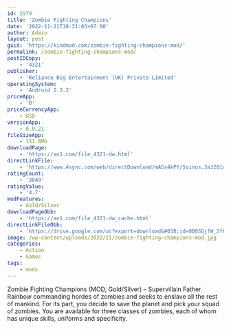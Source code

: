 ```yaml
---
id: 2979
title: 'Zombie Fighting Champions'
date: '2022-11-21T18:31:03+07:00'
author: Admin
layout: post
guid: 'https://kindmod.com/zombie-fighting-champions-mod/'
permalink: /zombie-fighting-champions-mod/
postIDCopy:
    - '4321'
publisher:
    - 'Reliance Big Entertainment (UK) Private Limited'
operatingSystem:
    - 'Android 2.3.3'
priceApp:
    - '0'
priceCurrencyApp:
    - USD
versionApp:
    - 0.0.21
fileSizeApp:
    - 151.6Mb
downloadPage:
    - 'https://an1.com/file_4321-dw.html'
directLinkFile:
    - 'https://www.4sync.com/web/directDownload/mA5s4kPY/5oinus.3a3201d129bcf9d358b25347544e76c9'
ratingCount:
    - '3049'
ratingValue:
    - '4.7'
modFeatures:
    - Gold/Silver
downloadPageObb:
    - 'https://an1.com/file_4321-dw_cache.html'
directLinkFileObb:
    - 'https://drive.google.com/uc?export=download&#038;id=0B0SGjfW_2fKYWXhsUkFHV3RBZzQ'
image: /wp-content/uploads/2022/11/zombie-fighting-champions-mod.jpg
categories:
    - Action
    - Games
tags:
    - mods
---
```


Zombie Fighting Champions (MOD, Gold/Silver) – Supervillain Father Rainbow commanding hordes of zombies and seeks to enslave all the rest of mankind. For its part, you decide to save the planet and pick your squad of zombies. You are available for three classes of zombies, each of whom has unique skills, uniforms and specificity.